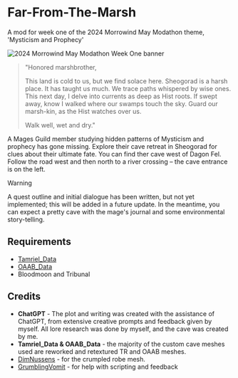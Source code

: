 # Far-From-The-Marsh

A mod for week one of the 2024 Morrowind May Modathon theme, 'Mysticism and Prophecy'

![2024 Morrowind May Modathon Week One banner](https://i.imgur.com/XWOUr1p.png)

> "Honored marshbrother,
>
> This land is cold to us, but we find solace here. Sheogorad is a harsh place. It has taught us much. We trace paths whispered by wise ones. This next day, I delve into currents as deep as Hist roots. If swept away, know I walked where our swamps touch the sky. Guard our marsh-kin, as the Hist watches over us.
>
> Walk well, wet and dry."

A Mages Guild member studying hidden patterns of Mysticism and prophecy has gone missing. Explore their cave retreat in Sheogorad for clues about their ultimate fate. You can find ther cave west of Dagon Fel. Follow the road west and then north to a river crossing – the cave entrance is on the left.

> [!WARNING]
> A quest outline and initial dialogue has been written, but not yet implemented; this will be added in a future update. In the meantime, you can expect a pretty cave with the mage's journal and some environmental story-telling. 

## Requirements
- [Tamriel_Data](https://www.nexusmods.com/morrowind/mods/44537)
- [OAAB_Data](https://www.nexusmods.com/morrowind/mods/49042)
- Bloodmoon and Tribunal

## Credits

- **ChatGPT** - The plot and writing was created with the assistance of ChatGPT, from extensive creative prompts and feedback given by myself. All lore research was done by myself, and the cave was created by me.
- **Tamriel_Data & OAAB_Data** - the majority of the custom cave meshes used are reworked and retextured TR and OAAB meshes.
- [DimNussens](https://next.nexusmods.com/profile/DimNussens/about-me?gameId=100) - for the crumpled robe mesh.
- [GrumblingVomit](https://next.nexusmods.com/profile/GrumblingVomit/about-me?gameId=100) - for help with scripting and feedback

